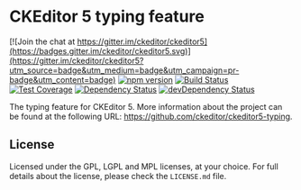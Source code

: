 CKEditor 5 typing feature
========================================

[![Join the chat at https://gitter.im/ckeditor/ckeditor5](https://badges.gitter.im/ckeditor/ckeditor5.svg)](https://gitter.im/ckeditor/ckeditor5?utm_source=badge&utm_medium=badge&utm_campaign=pr-badge&utm_content=badge)
[![npm version](https://badge.fury.io/js/%40ckeditor%2Fckeditor5-typing.svg)](https://www.npmjs.com/package/@ckeditor/ckeditor5-typing)
[![Build Status](https://travis-ci.org/ckeditor/ckeditor5-typing.svg?branch=master)](https://travis-ci.org/ckeditor/ckeditor5-typing)
[![Test Coverage](https://codeclimate.com/github/ckeditor/ckeditor5-typing/badges/coverage.svg)](https://codeclimate.com/github/ckeditor/ckeditor5-typing/coverage)
[![Dependency Status](https://david-dm.org/ckeditor/ckeditor5-typing/status.svg)](https://david-dm.org/ckeditor/ckeditor5-typing)
[![devDependency Status](https://david-dm.org/ckeditor/ckeditor5-typing/dev-status.svg)](https://david-dm.org/ckeditor/ckeditor5-typing?type=dev)

The typing feature for CKEditor 5. More information about the project can be found at the following URL: <https://github.com/ckeditor/ckeditor5-typing>.

## License

Licensed under the GPL, LGPL and MPL licenses, at your choice. For full details about the license, please check the `LICENSE.md` file.
